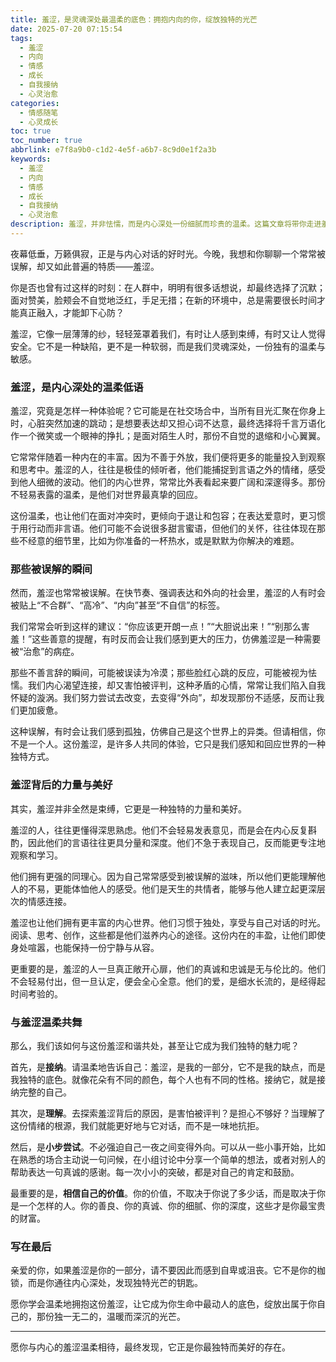 ```yaml
---
title: 羞涩，是灵魂深处最温柔的底色：拥抱内向的你，绽放独特的光芒
date: 2025-07-20 07:15:54
tags:
  - 羞涩
  - 内向
  - 情感
  - 成长
  - 自我接纳
  - 心灵治愈
categories:
  - 情感随笔
  - 心灵成长
toc: true
toc_number: true
abbrlink: e7f8a9b0-c1d2-4e5f-a6b7-8c9d0e1f2a3b
keywords:
  - 羞涩
  - 内向
  - 情感
  - 成长
  - 自我接纳
  - 心灵治愈
description: 羞涩，并非怯懦，而是内心深处一份细腻而珍贵的温柔。这篇文章将带你走进羞涩的内心世界，理解那些不为人知的敏感与美好，学会如何与这份特质和谐共处，最终发现并绽放属于自己的独特光芒。
---
```


夜幕低垂，万籁俱寂，正是与内心对话的好时光。今晚，我想和你聊聊一个常常被误解，却又如此普遍的特质——羞涩。

你是否也曾有过这样的时刻：在人群中，明明有很多话想说，却最终选择了沉默；面对赞美，脸颊会不自觉地泛红，手足无措；在新的环境中，总是需要很长时间才能真正融入，才能卸下心防？

羞涩，它像一层薄薄的纱，轻轻笼罩着我们，有时让人感到束缚，有时又让人觉得安全。它不是一种缺陷，更不是一种软弱，而是我们灵魂深处，一份独有的温柔与敏感。

### 羞涩，是内心深处的温柔低语

羞涩，究竟是怎样一种体验呢？它可能是在社交场合中，当所有目光汇聚在你身上时，心脏突然加速的跳动；是想要表达却又担心词不达意，最终选择将千言万语化作一个微笑或一个眼神的挣扎；是面对陌生人时，那份不自觉的退缩和小心翼翼。

它常常伴随着一种内在的丰富。因为不善于外放，我们便将更多的能量投入到观察和思考中。羞涩的人，往往是极佳的倾听者，他们能捕捉到言语之外的情绪，感受到他人细微的波动。他们的内心世界，常常比外表看起来要广阔和深邃得多。那份不轻易表露的温柔，是他们对世界最真挚的回应。

这份温柔，也让他们在面对冲突时，更倾向于退让和包容；在表达爱意时，更习惯于用行动而非言语。他们可能不会说很多甜言蜜语，但他们的关怀，往往体现在那些不经意的细节里，比如为你准备的一杯热水，或是默默为你解决的难题。

### 那些被误解的瞬间

然而，羞涩也常常被误解。在快节奏、强调表达和外向的社会里，羞涩的人有时会被贴上“不合群”、“高冷”、“内向”甚至“不自信”的标签。

我们常常会听到这样的建议：“你应该更开朗一点！”“大胆说出来！”“别那么害羞！”这些善意的提醒，有时反而会让我们感到更大的压力，仿佛羞涩是一种需要被“治愈”的病症。

那些不善言辞的瞬间，可能被误读为冷漠；那些脸红心跳的反应，可能被视为怯懦。我们内心渴望连接，却又害怕被评判，这种矛盾的心情，常常让我们陷入自我怀疑的漩涡。我们努力尝试去改变，去变得“外向”，却发现那份不适感，反而让我们更加疲惫。

这种误解，有时会让我们感到孤独，仿佛自己是这个世界上的异类。但请相信，你不是一个人。这份羞涩，是许多人共同的体验，它只是我们感知和回应世界的一种独特方式。

### 羞涩背后的力量与美好

其实，羞涩并非全然是束缚，它更是一种独特的力量和美好。

羞涩的人，往往更懂得深思熟虑。他们不会轻易发表意见，而是会在内心反复斟酌，因此他们的言语往往更具分量和深度。他们不急于表现自己，反而能更专注地观察和学习。

他们拥有更强的同理心。因为自己常常感受到被误解的滋味，所以他们更能理解他人的不易，更能体恤他人的感受。他们是天生的共情者，能够与他人建立起更深层次的情感连接。

羞涩也让他们拥有更丰富的内心世界。他们习惯于独处，享受与自己对话的时光。阅读、思考、创作，这些都是他们滋养内心的途径。这份内在的丰盈，让他们即使身处喧嚣，也能保持一份宁静与从容。

更重要的是，羞涩的人一旦真正敞开心扉，他们的真诚和忠诚是无与伦比的。他们不会轻易付出，但一旦认定，便会全心全意。他们的爱，是细水长流的，是经得起时间考验的。

### 与羞涩温柔共舞

那么，我们该如何与这份羞涩和谐共处，甚至让它成为我们独特的魅力呢？

首先，是**接纳**。请温柔地告诉自己：羞涩，是我的一部分，它不是我的缺点，而是我独特的底色。就像花朵有不同的颜色，每个人也有不同的性格。接纳它，就是接纳完整的自己。

其次，是**理解**。去探索羞涩背后的原因，是害怕被评判？是担心不够好？当理解了这份情绪的根源，我们就能更好地与它对话，而不是一味地抗拒。

然后，是**小步尝试**。不必强迫自己一夜之间变得外向。可以从一些小事开始，比如在熟悉的场合主动说一句问候，在小组讨论中分享一个简单的想法，或者对别人的帮助表达一句真诚的感谢。每一次小小的突破，都是对自己的肯定和鼓励。

最重要的是，**相信自己的价值**。你的价值，不取决于你说了多少话，而是取决于你是一个怎样的人。你的善良、你的真诚、你的细腻、你的深度，这些才是你最宝贵的财富。

### 写在最后

亲爱的你，如果羞涩是你的一部分，请不要因此而感到自卑或沮丧。它不是你的枷锁，而是你通往内心深处，发现独特光芒的钥匙。

愿你学会温柔地拥抱这份羞涩，让它成为你生命中最动人的底色，绽放出属于你自己的，那份独一无二的，温暖而深沉的光芒。

---
愿你与内心的羞涩温柔相待，最终发现，它正是你最独特而美好的存在。